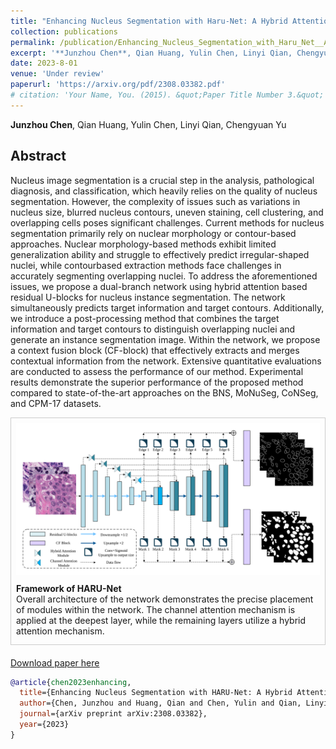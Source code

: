 ```yaml
---
title: "Enhancing Nucleus Segmentation with Haru-Net: A Hybrid Attention Based Residual U-Blocks Network"
collection: publications
permalink: /publication/Enhancing_Nucleus_Segmentation_with_Haru_Net__A_Hybrid_Attention_Based_Residual_U_Blocks_Network
excerpt: '**Junzhou Chen**, Qian Huang, Yulin Chen, Linyi Qian, Chengyuan Yu'
date: 2023-8-01
venue: 'Under review'
paperurl: 'https://arxiv.org/pdf/2308.03382.pdf'
# citation: 'Your Name, You. (2015). &quot;Paper Title Number 3.&quot; <i>Journal 1</i>. 1(3).'
---
```


**Junzhou Chen**, Qian Huang, Yulin Chen, Linyi Qian, Chengyuan Yu


## Abstract
 Nucleus image segmentation is a crucial step in the analysis, pathological diagnosis, and classification, which heavily relies on the quality of nucleus segmentation. However, the complexity of issues such as variations in nucleus size, blurred nucleus contours, uneven staining, cell clustering, and overlapping cells poses significant challenges. Current methods for nucleus segmentation primarily rely on nuclear morphology or contour-based approaches. Nuclear morphology-based methods exhibit limited generalization ability and struggle to effectively predict irregular-shaped nuclei, while contourbased extraction methods face challenges in accurately segmenting overlapping nuclei. To address the aforementioned issues, we propose a dual-branch network using hybrid attention based residual U-blocks for nucleus instance segmentation. The network simultaneously predicts target information and target contours. Additionally, we introduce a post-processing method that combines the target information and target contours to distinguish overlapping nuclei and generate an instance segmentation image. Within the network, we propose a context fusion block (CF-block) that effectively extracts and merges contextual information from the network. Extensive quantitative evaluations are conducted to assess the performance of our method. Experimental results demonstrate the superior performance of the proposed method compared to state-of-the-art approaches on the BNS, MoNuSeg, CoNSeg, and CPM-17 datasets.

 <div style="border: 1px solid #ccc; padding: 8px; margin-bottom: 20px;">
  <img src="../images/NetWork.svg" alt="">
  <br>
  <p style="margin-top: 10px;margin-bottom: 5px;"> 
  <strong>Framework of HARU-Net </strong> <br style="margin-bottom: 10px;">  Overall architecture of the network demonstrates the precise placement of modules within the network. The channel attention mechanism is applied at the deepest layer, while the remaining layers utilize a hybrid attention mechanism.</p>
</div>


 [Download paper here](https://arxiv.org/pdf/2308.03382.pdf)
```bibtex
@article{chen2023enhancing,
  title={Enhancing Nucleus Segmentation with HARU-Net: A Hybrid Attention Based Residual U-Blocks Network},
  author={Chen, Junzhou and Huang, Qian and Chen, Yulin and Qian, Linyi and Yu, Chengyuan},
  journal={arXiv preprint arXiv:2308.03382},
  year={2023}
}
```

<!-- Recommended citation: Your Name, You. (2015). "Paper Title Number 3." <i>Journal 1</i>. 1(3). -->